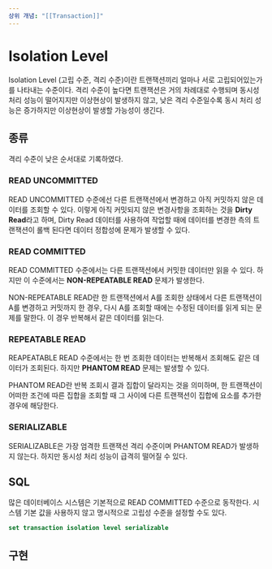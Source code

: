```yaml
---
상위 개념: "[[Transaction]]"
---
```

# Isolation Level
Isolation Level (고립 수준, 격리 수준)이란 트랜잭션끼리 얼마나 서로 고립되어있는가를 나타내는 수준이다. 격리 수준이 높다면 트랜잭션은 거의 차례대로 수행되며 동시성 처리 성능이 떨어지지만 이상현상이 발생하지 않고, 낮은 격리 수준일수록 동시 처리 성능은 증가하지만 이상현상이 발생할 가능성이 생긴다.

## 종류
격리 수준이 낮은 순서대로 기록하였다.

### READ UNCOMMITTED
READ UNCOMMITTED 수준에선 다른 트랜잭션에서 변경하고 아직 커밋하지 않은 데이터를 조회할 수 있다. 이렇게 아직 커밋되지 않은 변경사항을 조회하는 것을 **Dirty Read**라고 하며, Dirty Read 데이터를 사용하여 작업할 때에 데이터를 변경한 측의 트랜잭션이 롤백 된다면 데이터 정합성에 문제가 발생할 수 있다.

### READ COMMITTED
READ COMMITTED 수준에서는 다른 트랜잭션에서 커밋한 데이터만 읽을 수 있다. 하지만 이 수준에서는 **NON-REPEATABLE READ** 문제가 발생한다. 

NON-REPEATABLE READ란 한 트랜잭션에서 A를 조회한 상태에서 다른 트랜잭션이 A를 변경하고 커밋까지 한 경우, 다시 A를 조회할 때에는 수정된 데이터를 읽게 되는 문제를 말한다. 이 경우 반복해서 같은 데이터를 읽는다.

### REPEATABLE READ
REAPEATABLE READ 수준에서는 한 번 조회한 데이터는 반복해서 조회해도 같은 데이터가 조회된다. 하지만 **PHANTOM READ** 문제는 발생할 수 있다. 

PHANTOM READ란 반복 조회시 결과 집합이 달라지는 것을 의미하며, 한 트랜잭션이 어떠한 조건에 따른 집합을 조회할 때 그 사이에 다른 트랜잭션이 집합에 요소를 추가한 경우에 해당한다.

### SERIALIZABLE
SERIALIZABLE은 가장 엄격한 트랜잭션 격리 수준이며 PHANTOM READ가 발생하지 않는다. 하지만 동시성 처리 성능이 급격히 떨어질 수 있다.

## SQL
많은 데이터베이스 시스템은 기본적으로 READ COMMITTED 수준으로 동작한다. 시스템 기본 값을 사용하지 않고 명시적으로 고립성 수준을 설정할 수도 있다.
```sql
set transaction isolation level serializable
```


## 구현
